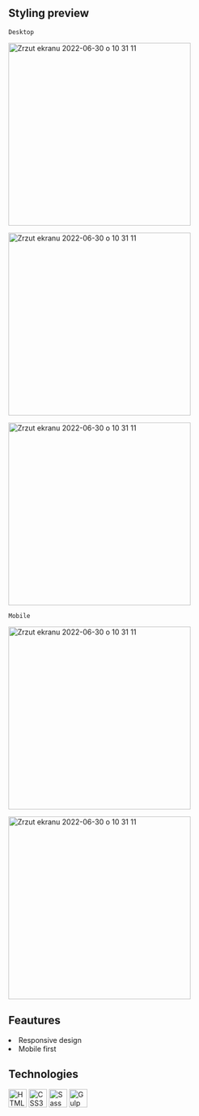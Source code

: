 ## Styling preview
`Desktop`
<p><img width="360" alt="Zrzut ekranu 2022-06-30 o 10 31 11" src="https://user-images.githubusercontent.com/94534923/177100223-fe195bcc-89bd-479c-b3b1-54a5f69eb693.png"></p>
<p><img width="360" alt="Zrzut ekranu 2022-06-30 o 10 31 11" src="https://user-images.githubusercontent.com/94534923/177100209-2cea0983-d6bb-4a33-ac53-a89acb1c9cbf.png"></p>
<p><img width="360" alt="Zrzut ekranu 2022-06-30 o 10 31 11" src="https://user-images.githubusercontent.com/94534923/177100244-c700a96e-0e50-4873-825c-759de7ead986.png"></p>

`Mobile`
<p><img width="360" alt="Zrzut ekranu 2022-06-30 o 10 31 11" src="https://user-images.githubusercontent.com/94534923/177100241-25171a0c-f11c-44ac-8115-1664880d650e.png"></p>
<p><img width="360" alt="Zrzut ekranu 2022-06-30 o 10 31 11" src="https://user-images.githubusercontent.com/94534923/177100243-c62e0fc9-96a8-4792-bf30-72be2e26f444.png"></p>



## Feautures
<li>Responsive design</li>
<li>Mobile first</li>

## Technologies
<a href="https://developer.mozilla.org/en-US/docs/Glossary/HTML5" target="_blank" rel="noreferrer"><img src="https://raw.githubusercontent.com/danielcranney/readme-generator/main/public/icons/skills/html5-colored.svg" width="36" height="36" alt="HTML5" /></a>
  <a href="https://www.w3.org/TR/CSS/#css" target="_blank" rel="noreferrer"><img src="https://raw.githubusercontent.com/danielcranney/readme-generator/main/public/icons/skills/css3-colored.svg" width="36" height="36" alt="CSS3" /></a>
<a href="https://sass-lang.com/" target="_blank" rel="noreferrer"><img src="https://raw.githubusercontent.com/danielcranney/readme-generator/main/public/icons/skills/sass-colored.svg" width="36" height="36" alt="Sass" /></a>
<a href="https://gulpjs.com/"><img src="https://user-images.githubusercontent.com/94534923/176650830-ffa1aba0-6173-4a47-a5ba-4ce0e2bb3a72.png" width="36" height="36" alt="Gulp"/></a>
